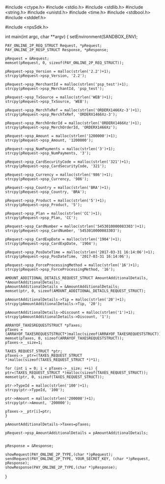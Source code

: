 #include <ctype.h>
#include <stdio.h>
#include <stdlib.h>
#include <string.h>
#include <unistd.h>
#include <time.h>
#include <stdbool.h>
#include <stddef.h>

#include <npsSdk.h>

int main(int argc, char **argv) {
    setEnvironment(SANDBOX_ENV);

    PAY_ONLINE_2P_REQ_STRUCT Request, *pRequest;
    PAY_ONLINE_2P_RESP_STRUCT Response, *pResponse;

    pRequest = &Request;
    memset(pRequest, 0, sizeof(PAY_ONLINE_2P_REQ_STRUCT));

    pRequest->psp_Version = malloc(strlen('2.2')+1);
    strcpy(pRequest->psp_Version, '2.2');

    pRequest->psp_MerchantId = malloc(strlen('psp_test')+1);
    strcpy(pRequest->psp_MerchantId, 'psp_test');

    pRequest->psp_TxSource = malloc(strlen('WEB')+1);
    strcpy(pRequest->psp_TxSource, 'WEB');

    pRequest->psp_MerchTxRef = malloc(strlen('ORDERX1466Xz-3')+1);
    strcpy(pRequest->psp_MerchTxRef, 'ORDERX1466Xz-3');

    pRequest->psp_MerchOrderId = malloc(strlen('ORDERX1466Xz')+1);
    strcpy(pRequest->psp_MerchOrderId, 'ORDERX1466Xz');

    pRequest->psp_Amount = malloc(strlen('1200000')+1);
    strcpy(pRequest->psp_Amount, '1200000');

    pRequest->psp_NumPayments = malloc(strlen('3')+1);
    strcpy(pRequest->psp_NumPayments, '3');

    pRequest->psp_CardSecurityCode = malloc(strlen('321')+1);
    strcpy(pRequest->psp_CardSecurityCode, '321');

    pRequest->psp_Currency = malloc(strlen('986')+1);
    strcpy(pRequest->psp_Currency, '986');

    pRequest->psp_Country = malloc(strlen('BRA')+1);
    strcpy(pRequest->psp_Country, 'BRA');

    pRequest->psp_Product = malloc(strlen('5')+1);
    strcpy(pRequest->psp_Product, '5');

    pRequest->psp_Plan = malloc(strlen('CC')+1);
    strcpy(pRequest->psp_Plan, 'CC');

    pRequest->psp_CardNumber = malloc(strlen('5453010000083303')+1);
    strcpy(pRequest->psp_CardNumber, '5453010000083303');

    pRequest->psp_CardExpDate = malloc(strlen('1904')+1);
    strcpy(pRequest->psp_CardExpDate, '1904');

    pRequest->psp_PosDateTime = malloc(strlen('2017-03-31 16:14:06')+1);
    strcpy(pRequest->psp_PosDateTime, '2017-03-31 16:14:06');

    pRequest->psp_ForceProcessingMethod = malloc(strlen('16')+1);
    strcpy(pRequest->psp_ForceProcessingMethod, '16');

    AMOUNT_ADDITIONAL_DETAILS_REQUEST_STRUCT AmountAdditionalDetails, *AmountAdditionalDetails;
    pAmountAdditionalDetails = &AmountAdditionalDetails;
    memset(ptr, 0, sizeof(AMOUNT_ADDITIONAL_DETAILS_REQUEST_STRUCT);

    pAmountAdditionalDetails->Tip = malloc(strlen('20')+1);
    strcpy(pAmountAdditionalDetails->Tip, '20');

    pAmountAdditionalDetails->Discount = malloc(strlen('1')+1);
    strcpy(pAmountAdditionalDetails->Discount, '1');

    ARRAYOF_TAXESREQUESTSTRUCT *pTaxes;
    pTaxes = (ARRAYOF_TAXESREQUESTSTRUCT*)malloc(sizeof(ARRAYOF_TAXESREQUESTSTRUCT));
    memset(pTaxes, 0, sizeof(ARRAYOF_TAXESREQUESTSTRUCT));
    pTaxes->__size=1;

    TAXES_REQUEST_STRUCT *ptr;
    pTaxes->__ptr=(TAXES_REQUEST_STRUCT *)malloc(sizeof(TAXES_REQUEST_STRUCT *)*1);

    for (int i = 0; i < pTaxes->__size; ++i) {
    ptr=(TAXES_REQUEST_STRUCT *)malloc(sizeof(TAXES_REQUEST_STRUCT));
    memset(ptr, 0, sizeof(TAXES_REQUEST_STRUCT));

    ptr->TypeId = malloc(strlen('100')+1);
    strcpy(ptr->TypeId, '100');

    ptr->Amount = malloc(strlen('200000')+1);
    strcpy(ptr->Amount, '200000');

    pTaxes->__ptr[i]=ptr;
    }

    pAmountAdditionalDetails->Taxes=pTaxes;

    pRequest->psp_AmountAdditionalDetails = pAmountAdditionalDetails;


    pResponse = &Response;

    showRequest(PAY_ONLINE_2P_TYPE,(char *)pRequest);
    sendRequest(PAY_ONLINE_2P_TYPE, YOUR_SECRET_KEY, (char *)pRequest, pResponse);
    showResponse(PAY_ONLINE_2P_TYPE,(char *)pResponse);
}
